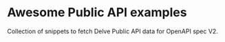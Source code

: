 # Awesome Public API examples

Collection of snippets to fetch Delve Public API data for OpenAPI spec V2.
